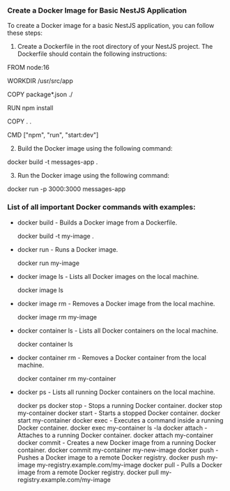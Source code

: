 ### Create a Docker Image for Basic NestJS Application

To create a Docker image for a basic NestJS application, you can follow these steps:

1. Create a Dockerfile in the root directory of your NestJS project. The Dockerfile should contain the following instructions:

FROM node:16

WORKDIR /usr/src/app

COPY package*.json ./

RUN npm install

COPY . .

CMD ["npm", "run", "start:dev"]

2. Build the Docker image using the following command:

docker build -t messages-app .

3. Run the Docker image using the following command:

docker run -p 3000:3000 messages-app

### List of all important Docker commands with examples:

- docker build - Builds a Docker image from a Dockerfile.

  docker build -t my-image .

- docker run - Runs a Docker image.

  docker run my-image

- docker image ls - Lists all Docker images on the local machine.

  docker image ls

- docker image rm - Removes a Docker image from the local machine.

  docker image rm my-image


- docker container ls - Lists all Docker containers on the local machine.

  docker container ls

- docker container rm - Removes a Docker container from the local machine.

  docker container rm my-container

- docker ps - Lists all running Docker containers on the local machine.

  docker ps
docker stop - Stops a running Docker container.
docker stop my-container
docker start - Starts a stopped Docker container.
docker start my-container
docker exec - Executes a command inside a running Docker container.
docker exec my-container ls -la
docker attach - Attaches to a running Docker container.
docker attach my-container
docker commit - Creates a new Docker image from a running Docker container.
docker commit my-container my-new-image
docker push - Pushes a Docker image to a remote Docker registry.
docker push my-image my-registry.example.com/my-image
docker pull - Pulls a Docker image from a remote Docker registry.
docker pull my-registry.example.com/my-image





